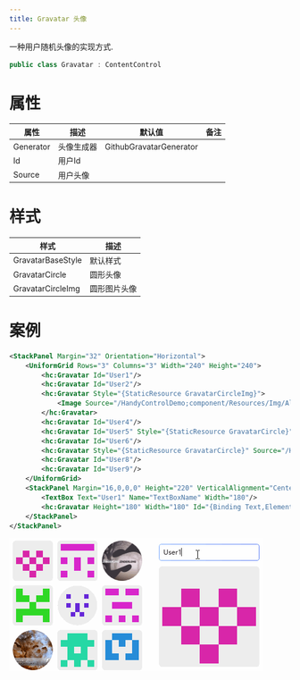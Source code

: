```yaml
---
title: Gravatar 头像
---
```


一种用户随机头像的实现方式.

```cs
public class Gravatar : ContentControl
```

# 属性

|属性|描述|默认值|备注|
|-|-|-|-|
|Generator|头像生成器|GithubGravatarGenerator||
|Id|用户Id|||
|Source|用户头像||||

# 样式

|样式|描述|
|-|-|
|GravatarBaseStyle|默认样式|
|GravatarCircle|圆形头像|
|GravatarCircleImg|圆形图片头像|

# 案例

```xml
<StackPanel Margin="32" Orientation="Horizontal">
    <UniformGrid Rows="3" Columns="3" Width="240" Height="240">
        <hc:Gravatar Id="User1"/>
        <hc:Gravatar Id="User2"/>
        <hc:Gravatar Style="{StaticResource GravatarCircleImg}">
            <Image Source="/HandyControlDemo;component/Resources/Img/Album/2.jpg"/>
        </hc:Gravatar>
        <hc:Gravatar Id="User4"/>
        <hc:Gravatar Id="User5" Style="{StaticResource GravatarCircle}"/>
        <hc:Gravatar Id="User6"/>
        <hc:Gravatar Style="{StaticResource GravatarCircle}" Source="/HandyControlDemo;component/Resources/Img/Album/1.jpg"/>
        <hc:Gravatar Id="User8"/>
        <hc:Gravatar Id="User9"/>
    </UniformGrid>
    <StackPanel Margin="16,0,0,0" Height="220" VerticalAlignment="Center">
        <TextBox Text="User1" Name="TextBoxName" Width="180"/>
        <hc:Gravatar Height="180" Width="180" Id="{Binding Text,ElementName=TextBoxName}" Margin="10"/>
    </StackPanel>
</StackPanel>
```

![Gravatar](https://raw.githubusercontent.com/HandyOrg/HandyOrgResource/master/HandyControl/Resources/Gravatar.gif)